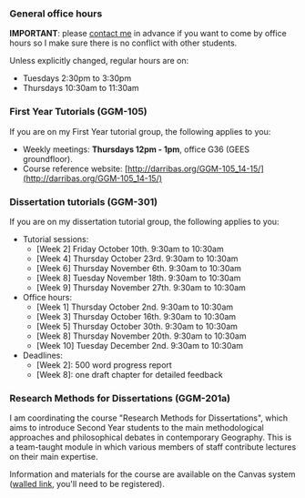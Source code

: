 
### General office hours

**IMPORTANT**: please [contact me](mailto:d.arribas-bel@bham.ac.uk) in advance
if you want to come by office hours so I make sure there is no conflict with
other students.

Unless explicitly changed, regular hours are on:

* Tuesdays 2:30pm to 3:30pm
* Thursdays 10:30am to 11:30am

### First Year Tutorials (GGM-105)

If you are on my First Year tutorial group, the following applies to you:

* Weekly meetings: **Thursdays 12pm - 1pm**, office G36 (GEES groundfloor).
* Course reference website: [http://darribas.org/GGM-105_14-15/](http://darribas.org/GGM-105_14-15/)

### Dissertation tutorials (GGM-301)

If you are on my dissertation tutorial group, the following applies to you:

* Tutorial sessions:
    * [Week 2] Friday October 10th. 9:30am to 10:30am
    * [Week 4] Thursday October 23rd. 9:30am to 10:30am
    * [Week 6] Thursday November 6th. 9:30am to 10:30am
    * [Week 8] Tuesday November 18th. 9:30am to 10:30am
    * [Week 9] Thursday November 27th. 9:30am to 10:30am
* Office hours:
    * [Week 1] Thursday October 2nd. 9:30am to 10:30am
    * [Week 3] Thursday October 16th. 9:30am to 10:30am
    * [Week 5] Thursday October 30th. 9:30am to 10:30am
    * [Week 8] Thursday November 20th. 9:30am to 10:30am
    * [Week 10] Tuesday December 2nd. 9:30am to 10:30am
* Deadlines:
    * [Week 2]: 500 word progress report
    * [Week 8]: one draft chapter for detailed feedback

### Research Methods for Dissertations (GGM-201a)

I am coordinating the course "Research Methods for Dissertations", which aims to introduce Second Year students to the main methodological approaches and philosophical debates in contemporary Geography. This is a team-taught module in which various members of staff contribute lectures on their main expertise.

Information and materials for the course are available on the Canvas system
([walled link](https://canvas.bham.ac.uk/courses/9979), you'll need to be registered).

